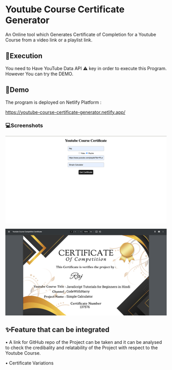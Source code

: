 
# Youtube Course Certificate Generator

An Online tool which Generates Certificate of Completion for a Youtube Course from a video link or a playlist link.


## 🚀Execution

You need to Have YouTube Data API ⚠️ key in order to execute this Program.
However You can try the DEMO.


## 🔗Demo

The program is deployed on Netlify Platform :

https://youtube-course-certificate-generator.netlify.app/

### 💻Screenshots  

![alt text](https://github.com/lohithnh/Youtube-Course-Certificate-Generator/blob/main/input.png?raw=true)

![alt text](https://github.com/lohithnh/Youtube-Course-Certificate-Generator/blob/main/output.png?raw=true)

## ✨Feature that can be integrated

 • A link for GitHub repo of the Project can be taken and it   can be analysed to check the credibality and relatability of the Project with respect to the Youtube Course.
 
 • Certificate Variations
